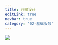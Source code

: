 ```yaml
---
title: 仓网设计
editLink: true
navbar: true
category: '02-基础服务'
---
```


![](https://img.springlearn.cn/blog/30b59e08e1427ad8f1bb46ba59717489.png)
